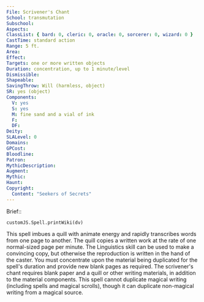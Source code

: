 ```yaml
---
File: Scrivener's Chant
School: transmutation
Subschool: 
Aspects: 
ClassList: { bard: 0, cleric: 0, oracle: 0, sorcerer: 0, wizard: 0 }
CastTime: standard action
Range: 5 ft.
Area: 
Effect: 
Targets: one or more written objects
Duration: concentration, up to 1 minute/level
Dismissible: 
Shapeable: 
SavingThrow: Will (harmless, object)
SR: yes (object)
Components:
  V: yes
  S: yes
  M: fine sand and a vial of ink
  F: 
  DF: 
Deity: 
SLALevel: 0
Domains: 
GPCost: 
Bloodline: 
Patron: 
MythicDescription: 
Augment: 
Mythic: 
Haunt: 
Copyright:
  Content: "Seekers of Secrets"
---
```

Brief:: 

```dataviewjs
customJS.Spell.printWiki(dv)
```

This spell imbues a quill with animate energy and rapidly transcribes words from one page to another. The quill copies a written work at the rate of one normal-sized page per minute.  The Linguistics skill can be used to make a convincing copy, but otherwise the reproduction is written in the hand of the caster.  You must concentrate upon the material being duplicated for the spell's duration and provide new blank pages as required.  The scrivener's chant requires blank paper and a quill or other writing materials, in addition to the material components.  This spell cannot duplicate magical writing (including spells and magical scrolls), though it can duplicate non-magical writing from a magical source.

